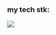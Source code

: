 ### my tech stk:

<img src="https://img.shields.io/badge/Python-7FFFD4?style=for-the-badge&logo=python&logoColor=black" /> 
